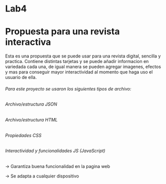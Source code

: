# Lab4
# Propuesta para una revista interactiva
Esta es una propuesta que se puede usar para una revista digital, sencilla y practica. Contiene distintas tarjetas y se puede añadir informacion en variedada cada una, de igual manera se pueden agregar imagenes, efectos y mas para conseguir mayor interactividad al momento que haga uso el usuario de ella.

###### Para este proyecto se usaron los siguientes tipos de archivo:
###### Archivo/estructura JSON
###### Archivo/estructura HTML
###### Propiedades CSS
###### Interactividad y funcionalidades JS (JavaScript)
&rarr; Garantiza buena funcionalidad en la pagina web

&rarr; Se adapta a cualquier dispositivo
